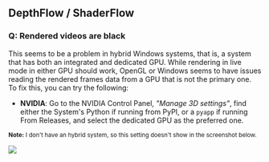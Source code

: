 

## DepthFlow / ShaderFlow

### **Q:** Rendered videos are black

This seems to be a problem in hybrid Windows systems, that is, a system that has both an integrated and dedicated GPU. While rendering in live mode in either GPU should work, OpenGL or Windows seems to have issues reading the rendered frames data from a GPU that is not the primary one. To fix this, you can try the following:

- **NVIDIA**: Go to the NVIDIA Control Panel, _"Manage 3D settings"_, find either the System's Python if running from PyPI, or a `pyapp` if running From Releases, and select the dedicated GPU as the preferred one.

<sup><b>Note:</b> I don't have an hybrid system, so this setting doesn't show in the screenshot below.</sup>

<img src="https://github.com/user-attachments/assets/2b0bb178-6248-4109-aff6-975427e5d8bf"></img>
